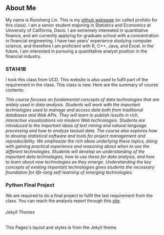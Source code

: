 ## About Me

My name is Runsheng Lin. This is my [github webpage](https://github.com/runlin/runlin.github.io/edit/master/index.md) (or called profolio for this class). I am a senior student majoring in Statistics and Economics at University of California, Davis. I am extremely interested in quantitative finance, and am currently applying for graduate school with a concentration in financial engineering. I have two years’ experience studying computer science, and therefore I am proficient with R, C++, Java, and Excel. In the future, I am interested in pursuing a quantitative analyst position in the financial industry.

### STA141B

I took this class from UCD. This website is also used to fulfil part of the requirement in the class. This class is new. Here are the summary of course contents:

*This course focuses on fundamental concepts of data technologies that are widely used in data analysis. Students will work with the important technologies used to manage and access data both from traditional databases and Web APIs. They will learn to publish results in rich, interactive visualizations via modern Web technologies. Students are introduced to the important ideas of text mining and natural language processing and how to analyze textual data. The course also explores how to develop statistical software and tools for project management and reproducibility. We emphasize the rich ideas underlying these topics, along with gaining practical experience and reasoning about when to use the different technologies. Students will develop an understanding of the important data technologies, how to use these for data analysis, and how to learn about new technologies as they emerge. Understanding the key concepts of existing important technologies gives students the necessary foundation for life-long self-learning of emerging technologies.*

### Python Final Project

We are required to do a final project to fulfil the last requirement from the class. You can reach the analysis report through this [site](https://runlin.github.io/runsheng_final_project.html).


###### Jekyll Themes ######

This Pages's layout and styles is from the Jekyll theme.
